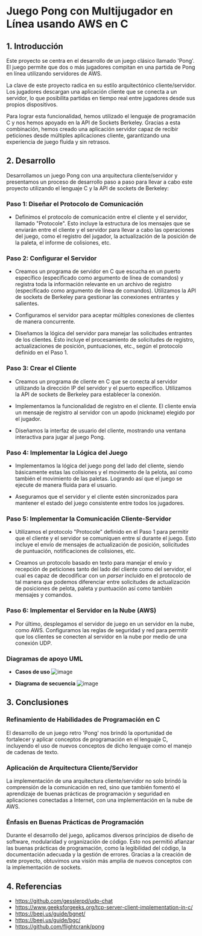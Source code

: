 # Juego Pong con Multijugador en Línea usando AWS en C

## 1. Introducción

Este proyecto se centra en el desarrollo de un juego clásico llamado 'Pong'. El juego permite que dos o más jugadores compitan en una partida de Pong en línea utilizando servidores de AWS.

La clave de este proyecto radica en su estilo arquitectónico cliente/servidor. Los jugadores descargan una aplicación cliente que se conecta a un servidor, lo que posibilita partidas en tiempo real entre jugadores desde sus propios dispositivos.

Para lograr esta funcionalidad, hemos utilizado el lenguaje de programación C y nos hemos apoyado en la API de Sockets Berkeley. Gracias a esta combinación, hemos creado una aplicación servidor capaz de recibir peticiones desde múltiples aplicaciones cliente, garantizando una experiencia de juego fluida y sin retrasos.

## 2. Desarrollo

Desarrollamos un juego Pong con una arquitectura cliente/servidor y presentamos un proceso de desarrollo paso a paso para llevar a cabo este proyecto utilizando el lenguaje C y la API de sockets de Berkeley:

### **Paso 1: Diseñar el Protocolo de Comunicación**

- Definimos el protocolo de comunicación entre el cliente y el servidor, llamado "Protocole". Esto incluye la estructura de los mensajes que se enviarán entre el cliente y el servidor para llevar a cabo las operaciones del juego, como el registro del jugador, la actualización de la posición de la paleta, el informe de colisiones, etc.

### **Paso 2: Configurar el Servidor**

- Creamos un programa de servidor en C que escucha en un puerto específico (especificado como argumento de línea de comandos) y registra toda la información relevante en un archivo de registro (especificado como argumento de línea de comandos). Utilizamos la API de sockets de Berkeley para gestionar las conexiones entrantes y salientes.

- Configuramos el servidor para aceptar múltiples conexiones de clientes de manera concurrente.

- Diseñamos la lógica del servidor para manejar las solicitudes entrantes de los clientes. Esto incluye el procesamiento de solicitudes de registro, actualizaciones de posición, puntuaciones, etc., según el protocolo definido en el Paso 1.

### **Paso 3: Crear el Cliente**

- Creamos un programa de cliente en C que se conecta al servidor utilizando la dirección IP del servidor y el puerto específico. Utilizamos la API de sockets de Berkeley para establecer la conexión.

- Implementamos la funcionalidad de registro en el cliente. El cliente envía un mensaje de registro al servidor con un apodo (nickname) elegido por el jugador.

- Diseñamos la interfaz de usuario del cliente, mostrando una ventana interactiva para jugar al juego Pong.

### **Paso 4: Implementar la Lógica del Juego**

- Implementamos la lógica del juego pong del lado del cliente, siendo básicamente estas las colisiones y el movimento de la pelota, así como también el movimiento de las paletas. Logrando así que el juego se ejecute de manera fluida para el usuario.

- Aseguramos que el servidor y el cliente estén sincronizados para mantener el estado del juego consistente entre todos los jugadores.

### **Paso 5: Implementar la Comunicación Cliente-Servidor**

- Utilizamos el protocolo "Protocole" definido en el Paso 1 para permitir que el cliente y el servidor se comuniquen entre sí durante el juego. Esto incluye el envío de mensajes de actualización de posición, solicitudes de puntuación, notificaciones de colisiones, etc.

- Creamos un protocolo basado en texto para manejar el envío y recepción de peticiones tanto del lado del cliente como del servidor, el cual es capaz de decodificar con un *parser* incluido en el protocolo de tal manera que podemos diferenciar entre solicitudes de actualización de posiciones de pelota, paleta y puntuación así como también mensajes y comandos.

### **Paso 6: Implementar el Servidor en la Nube (AWS)**

- Por último, desplegamos el servidor de juego en un servidor en la nube, como AWS. Configuramos las reglas de seguridad y red para permitir que los clientes se conecten al servidor en la nube por medio de una conexión UDP.

### **Diagramas de apoyo UML**

- **Casos de uso**
  ![image](https://github.com/huparelaa/pong-client/assets/81880494/d542dede-4686-4058-99a6-96c08ba0af55)

- **Diagrama de secuencia**
  ![image](https://github.com/huparelaa/pong-client/assets/81880494/6ad31f59-1744-4b5b-b2c6-04daa06dc896)


## 3. Conclusiones

### Refinamiento de Habilidades de Programación en C

El desarrollo de un juego retro 'Pong' nos brindó la oportunidad de fortalecer y aplicar conceptos de programación en el lenguaje C, incluyendo el uso de nuevos conceptos de dicho lenguaje como el manejo de cadenas de texto.

### Aplicación de Arquitectura Cliente/Servidor

La implementación de una arquitectura cliente/servidor no solo brindó la comprensión de la comunicación en red, sino que también fomentó el aprendizaje de buenas prácticas de programación y seguridad en aplicaciones conectadas a Internet, con una implementación en la nube de AWS.

### Énfasis en Buenas Prácticas de Programación

Durante el desarrollo del juego, aplicamos diversos principios de diseño de software, modularidad y organización de código. Esto nos permitió afianzar las buenas prácticas de programación, como la legibilidad del código, la documentación adecuada y la gestión de errores. Gracias a la creación de este proyecto, obtuvimos una visión más amplia de nuevos conceptos con la implementación de sockets.

## 4. Referencias

* https://github.com/gesslerpd/udp-chat
* https://www.geeksforgeeks.org/tcp-server-client-implementation-in-c/
* https://beej.us/guide/bgnet/
* https://beej.us/guide/bgc/
* https://github.com/flightcrank/pong
